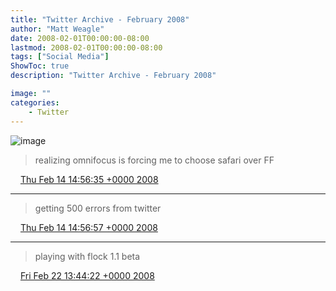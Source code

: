```yaml
---
title: "Twitter Archive - February 2008"
author: "Matt Weagle"
date: 2008-02-01T00:00:00-08:00
lastmod: 2008-02-01T00:00:00-08:00
tags: ["Social Media"]
ShowToc: true
description: "Twitter Archive - February 2008"

image: ""
categories: 
    - Twitter
---
```

![image](/sadtwitterbird3.jpg)


> realizing omnifocus is forcing me to choose safari over FF

<img src="./media/tweet.ico" width="12" /> [Thu Feb 14 14:56:35 +0000 2008](https://twitter.com/mweagle/status/711770232)

----

> getting 500 errors from twitter

<img src="./media/tweet.ico" width="12" /> [Thu Feb 14 14:56:57 +0000 2008](https://twitter.com/mweagle/status/711771782)

----

> playing with flock 1\.1 beta

<img src="./media/tweet.ico" width="12" /> [Fri Feb 22 13:44:22 +0000 2008](https://twitter.com/mweagle/status/743791112)
